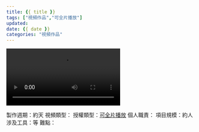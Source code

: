 ```yaml
---
title: {{ title }}
tags: ["視頻作品","可全片播放"]
updated: 
date: {{ date }}
categories: "視頻作品"
---
```


<video src="/asset/videos/" controls="controls">
您的浏览器不支持 video 标签。
</video>

製作週期：約天
視頻類型：[](/tags/)
授權類型：[可全片播放](/tags/可全片播放)
個人職責：
項目規模：約人
涉及工具：等
難點：